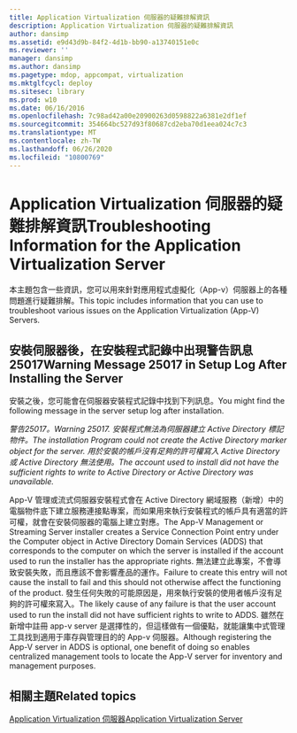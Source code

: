 ```yaml
---
title: Application Virtualization 伺服器的疑難排解資訊
description: Application Virtualization 伺服器的疑難排解資訊
author: dansimp
ms.assetid: e9d43d9b-84f2-4d1b-bb90-a13740151e0c
ms.reviewer: ''
manager: dansimp
ms.author: dansimp
ms.pagetype: mdop, appcompat, virtualization
ms.mktglfcycl: deploy
ms.sitesec: library
ms.prod: w10
ms.date: 06/16/2016
ms.openlocfilehash: 7c98ad42a00e20900263d0598822a6381e2df1ef
ms.sourcegitcommit: 354664bc527d93f80687cd2eba70d1eea024c7c3
ms.translationtype: MT
ms.contentlocale: zh-TW
ms.lasthandoff: 06/26/2020
ms.locfileid: "10800769"
---
```

# <span data-ttu-id="621e8-103">Application Virtualization 伺服器的疑難排解資訊</span><span class="sxs-lookup"><span data-stu-id="621e8-103">Troubleshooting Information for the Application Virtualization Server</span></span>


<span data-ttu-id="621e8-104">本主題包含一些資訊，您可以用來針對應用程式虛擬化（App-v）伺服器上的各種問題進行疑難排解。</span><span class="sxs-lookup"><span data-stu-id="621e8-104">This topic includes information that you can use to troubleshoot various issues on the Application Virtualization (App-V) Servers.</span></span>

## <span data-ttu-id="621e8-105">安裝伺服器後，在安裝程式記錄中出現警告訊息25017</span><span class="sxs-lookup"><span data-stu-id="621e8-105">Warning Message 25017 in Setup Log After Installing the Server</span></span>


<span data-ttu-id="621e8-106">安裝之後，您可能會在伺服器安裝程式記錄中找到下列訊息。</span><span class="sxs-lookup"><span data-stu-id="621e8-106">You might find the following message in the server setup log after installation.</span></span>

*<span data-ttu-id="621e8-107">警告25017。</span><span class="sxs-lookup"><span data-stu-id="621e8-107">Warning 25017.</span></span> <span data-ttu-id="621e8-108">安裝程式無法為伺服器建立 Active Directory 標記物件。</span><span class="sxs-lookup"><span data-stu-id="621e8-108">The installation Program could not create the Active Directory marker object for the server.</span></span> <span data-ttu-id="621e8-109">用於安裝的帳戶沒有足夠的許可權寫入 Active Directory 或 Active Directory 無法使用。</span><span class="sxs-lookup"><span data-stu-id="621e8-109">The account used to install did not have the sufficient rights to write to Active Directory or Active Directory was unavailable.</span></span>*

<span data-ttu-id="621e8-110">App-V 管理或流式伺服器安裝程式會在 Active Directory 網域服務（新增）中的電腦物件底下建立服務連接點專案，而如果用來執行安裝程式的帳戶具有適當的許可權，就會在安裝伺服器的電腦上建立對應。</span><span class="sxs-lookup"><span data-stu-id="621e8-110">The App-V Management or Streaming Server installer creates a Service Connection Point entry under the Computer object in Active Directory Domain Services (ADDS) that corresponds to the computer on which the server is installed if the account used to run the installer has the appropriate rights.</span></span> <span data-ttu-id="621e8-111">無法建立此專案，不會導致安裝失敗，而且應該不會影響產品的運作。</span><span class="sxs-lookup"><span data-stu-id="621e8-111">Failure to create this entry will not cause the install to fail and this should not otherwise affect the functioning of the product.</span></span> <span data-ttu-id="621e8-112">發生任何失敗的可能原因是，用來執行安裝的使用者帳戶沒有足夠的許可權來寫入。</span><span class="sxs-lookup"><span data-stu-id="621e8-112">The likely cause of any failure is that the user account used to run the install did not have sufficient rights to write to ADDS.</span></span> <span data-ttu-id="621e8-113">雖然在新增中註冊 app-v server 是選擇性的，但這樣做有一個優點，就能讓集中式管理工具找到適用于庫存與管理目的的 App-v 伺服器。</span><span class="sxs-lookup"><span data-stu-id="621e8-113">Although registering the App-V server in ADDS is optional, one benefit of doing so enables centralized management tools to locate the App-V server for inventory and management purposes.</span></span>

## <span data-ttu-id="621e8-114">相關主題</span><span class="sxs-lookup"><span data-stu-id="621e8-114">Related topics</span></span>


[<span data-ttu-id="621e8-115">Application Virtualization 伺服器</span><span class="sxs-lookup"><span data-stu-id="621e8-115">Application Virtualization Server</span></span>](application-virtualization-server.md)

 

 





